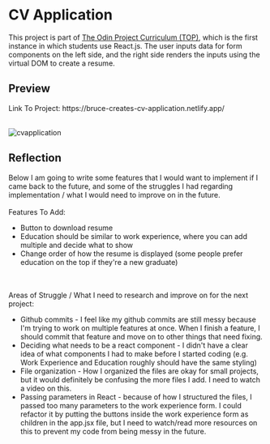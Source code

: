 <h1>CV Application</h1>

This project is part of <a href = "https://www.theodinproject.com/lessons/node-path-react-new-cv-application" target = "_blank">The Odin Project Curriculum (TOP)</a>, which is the first instance in which students use React.js. The user inputs data for form components on the left side, and the right side renders the inputs using the virtual DOM to create a resume.

<h2>Preview</h2>
Link To Project: https://bruce-creates-cv-application.netlify.app/<br><br>

![cvapplication](https://github.com/bobandash/cv-application/assets/74850332/17d25c00-17cf-4e17-92cc-6aa0184bede6)

<h2>Reflection</h2>
Below I am going to write some features that I would want to implement if I came back to the future, and some of the struggles I had regarding implementation / what I would need to improve on in the future.
<br>
<br>
Features To Add:
<ul>
  <li>Button to download resume</li>
  <li>Education should be similar to work experience, where you can add multiple and decide what to show</li>
  <li>Change order of how the resume is displayed (some people prefer education on the top if they're a new graduate)</li>
</ul>
<br><br>
Areas of Struggle / What I need to research and improve on for the next project:
<ul>
  <li>Github commits - I feel like my github commits are still messy because I'm trying to work on multiple features at once. When I finish a feature, I should commit that feature and move on to other things that need fixing.</li>
  <li>Deciding what needs to be a react component - I didn't have a clear idea of what components I had to make before I started coding (e.g. Work Experience and Education roughly should have the same styling)</li>
  <li>File organization - How I organized the files are okay for small projects, but it would definitely be confusing the more files I add. I need to watch a video on this.</li>
  <li>Passing parameters in React - because of how I structured the files, I passed too many parameters to the work experience form. I could refactor it by putting the buttons inside the work experience form as children in the app.jsx file, but I need to watch/read more resources on this to prevent my code from being messy in the future.</li>
</ul>




